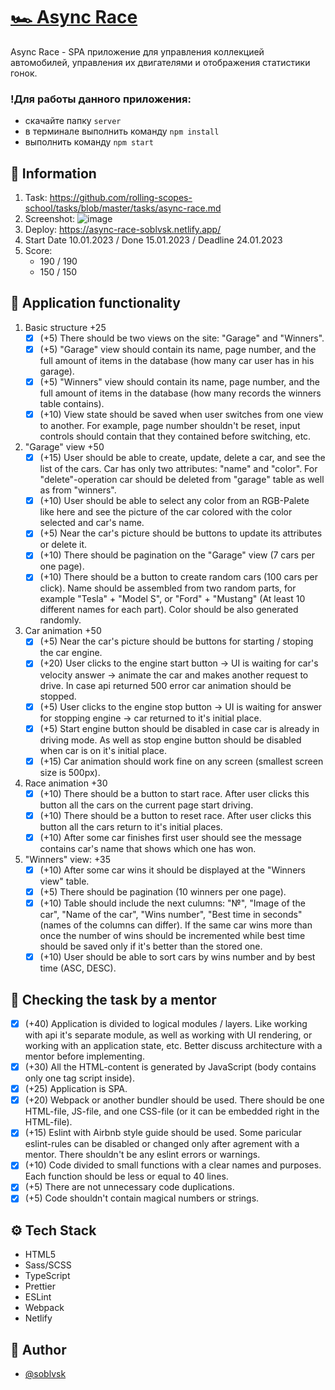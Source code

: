 # [🏎️ Async Race](https://async-race-soblvsk.netlify.app/)

Async Race - SPA приложение для управления коллекцией автомобилей, управления их двигателями и отображения статистики гонок.
### !Для работы данного приложения:
- скачайте папку `server` 
- в терминале выполнить команду `npm install` 
- выполнить команду `npm start`

## 📜 Information
1. Task: https://github.com/rolling-scopes-school/tasks/blob/master/tasks/async-race.md
2. Screenshot: ![image](https://user-images.githubusercontent.com/81454805/212551240-1d939e0b-8413-4cea-81fe-c888aa103b89.png)
3. Deploy: https://async-race-soblvsk.netlify.app/
4. Start Date 10.01.2023 / Done 15.01.2023 / Deadline 24.01.2023
5. Score: 
    - 190 / 190
    - 150 / 150

## 📌 Application functionality

1. Basic structure +25
    - [x] (+5) There should be two views on the site: "Garage" and "Winners".
    - [x] (+5) "Garage" view should contain its name, page number, and the full amount of items in the database (how many car user has in his garage).
    - [x] (+5) "Winners" view should contain its name, page number, and the full amount of items in the database (how many records the winners table contains).
    - [x] (+10) View state should be saved when user switches from one view to another. For example, page number shouldn't be reset, input controls should contain that they contained before switching, etc.
2. "Garage" view +50
    - [x] (+15) User should be able to create, update, delete a car, and see the list of the cars. Car has only two attributes: "name" and "color". For "delete"-operation car should be deleted from "garage" table as well as from "winners".
    - [x] (+10) User should be able to select any color from an RGB-Palete like here and see the picture of the car colored with the color selected and car's name.
    - [x] (+5) Near the car's picture should be buttons to update its attributes or delete it.
    - [x] (+10) There should be pagination on the "Garage" view (7 cars per one page).
    - [x] (+10) There should be a button to create random cars (100 cars per click). Name should be assembled from two random parts, for example "Tesla" + "Model S", or "Ford" + "Mustang" (At least 10 different names for each part). Color should be also generated randomly.
3. Car animation +50
    - [x] (+5) Near the car's picture should be buttons for starting / stoping the car engine.
    - [x] (+20) User clicks to the engine start button -> UI is waiting for car's velocity answer -> animate the car and makes another request to drive. In case api returned 500 error car animation should be stopped.
    - [x] (+5) User clicks to the engine stop button -> UI is waiting for answer for stopping engine -> car returned to it's initial place.
    - [x] (+5) Start engine button should be disabled in case car is already in driving mode. As well as stop engine button should be disabled when car is on it's initial place.
    - [x] (+15) Car animation should work fine on any screen (smallest screen size is 500px).
4. Race animation +30
    - [x] (+10) There should be a button to start race. After user clicks this button all the cars on the current page start driving.
    - [x] (+10) There should be a button to reset race. After user clicks this button all the cars return to it's initial places.
    - [x] (+10) After some car finishes first user should see the message contains car's name that shows which one has won.
5. "Winners" view: +35
    - [x] (+10) After some car wins it should be displayed at the "Winners view" table.
    - [x] (+5) There should be pagination (10 winners per one page).
    - [x] (+10) Table should include the next culumns: "№", "Image of the car", "Name of the car", "Wins number", "Best time in seconds" (names of the columns can differ). If the same car wins more than once the number of wins should be incremented while best time should be saved only if it's better than the stored one.
    - [x] (+10) User should be able to sort cars by wins number and by best time (ASC, DESC).
    
## 📍 Checking the task by a mentor

- [x] (+40) Application is divided to logical modules / layers. Like working with api it's separate module, as well as working with UI rendering, or working with an application state, etc. Better discuss architecture with a mentor before implementing.
- [x] (+30) All the HTML-content is generated by JavaScript (body contains only one tag script inside).
- [x] (+25) Application is SPA.
- [x] (+20) Webpack or another bundler should be used. There should be one HTML-file, JS-file, and one CSS-file (or it can be embedded right in the HTML-file).
- [x] (+15) Eslint with Airbnb style guide should be used. Some paricular eslint-rules can be disabled or changed only after agrement with a mentor. There shouldn't be any eslint errors or warnings.
- [x] (+10) Code divided to small functions with a clear names and purposes. Each function should be less or equal to 40 lines.
- [x] (+5) There are not unnecessary code duplications.
- [x] (+5) Code shouldn't contain magical numbers or strings.

## ⚙️ Tech Stack

- HTML5
- Sass/SCSS
- TypeScript
- Prettier
- ESLint
- Webpack
- Netlify

## 👀 Author

- [@soblvsk](https://www.github.com/soblvsk)
